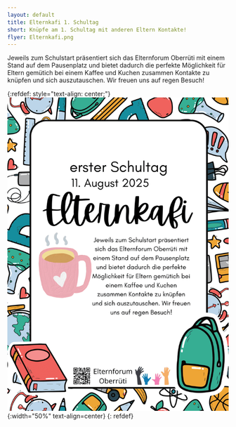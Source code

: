 ```yaml
---
layout: default
title: Elternkafi 1. Schultag
short: Knüpfe am 1. Schultag mit anderen Eltern Kontakte!
flyer: Elternkafi.png
---
```

Jeweils zum Schulstart präsentiert sich das Elternforum Oberrüti mit einem Stand auf dem Pausenplatz und bietet dadurch die perfekte Möglichkeit für Eltern gemütich bei einem Kaffee und Kuchen zusammen Kontakte zu knüpfen und sich auszutauschen. Wir freuen uns auf regen Besuch!

{:refdef: style="text-align: center;"}
![image](/assets/img/Elternkafi.png){:width="50%" text-align=center}
{: refdef}
